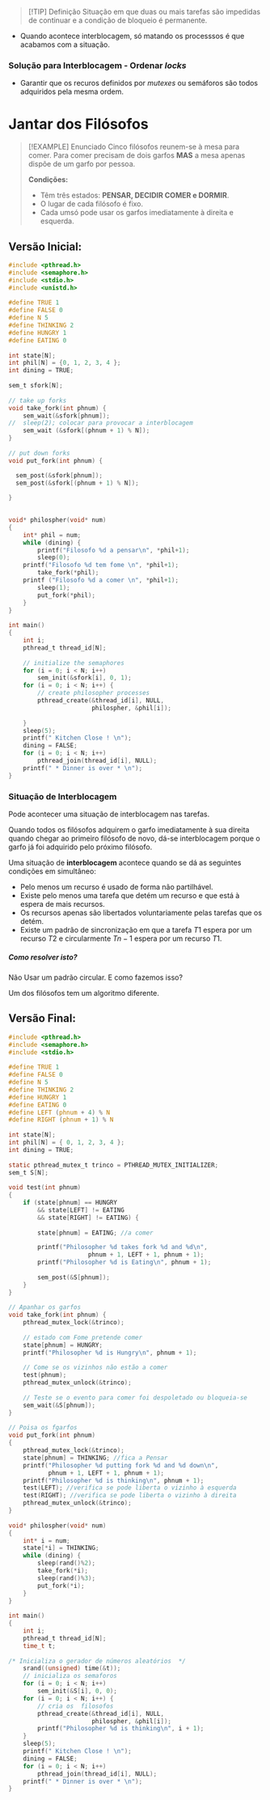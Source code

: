 
> [!TIP] Definição
> Situação em que duas ou mais tarefas são impedidas de continuar e a condição de bloqueio é permanente.

- Quando acontece interblocagem, só matando os processsos é que acabamos com a situação.

### Solução para Interblocagem - Ordenar _locks_

- Garantir que os recuros definidos por _mutexes_ ou semáforos são todos adquiridos pela mesma ordem.

# Jantar dos Filósofos


> [!EXAMPLE] Enunciado
> Cinco filósofos reunem-se à mesa para comer.
> Para comer precisam de dois garfos __MAS__ a mesa apenas dispõe de um garfo por pessoa.
> 
> __Condições:__
> 
> - Têm três estados: __PENSAR, DECIDIR COMER e DORMIR__.
> - O lugar de cada filósofo é fixo.
> - Cada umsó pode usar os garfos imediatamente à direita e esquerda.


## Versão Inicial:

```c
#include <pthread.h> 
#include <semaphore.h> 
#include <stdio.h> 
#include <unistd.h>
  
#define TRUE 1
#define FALSE 0
#define N 5
#define THINKING 2 
#define HUNGRY 1 
#define EATING 0 
  
int state[N]; 
int phil[N] = {0, 1, 2, 3, 4 }; 
int dining = TRUE;
  
sem_t sfork[N]; 
  
// take up forks 
void take_fork(int phnum) {      
    sem_wait(&sfork[phnum]); 
//	sleep(2); colocar para provocar a interblocagem
    sem_wait (&sfork[(phnum + 1) % N]);
} 
  
// put down forks 
void put_fork(int phnum) { 

  sem_post(&sfork[phnum]); 
  sem_post(&sfork[(phnum + 1) % N]);  
 
} 

  
void* philospher(void* num) 
{ 
    int* phil = num; 
    while (dining) { 
        printf("Filosofo %d a pensar\n", *phil+1); 
        sleep(0); 
	printf("Filosofo %d tem fome \n", *phil+1); 
        take_fork(*phil); 
	printf ("Filosofo %d a comer \n", *phil+1);
        sleep(1); 
        put_fork(*phil); 
    } 
} 
  
int main() 
{ 
    int i; 
    pthread_t thread_id[N]; 
  
    // initialize the semaphores  
    for (i = 0; i < N; i++)   
        sem_init(&sfork[i], 0, 1);   
    for (i = 0; i < N; i++) { 
        // create philosopher processes 
        pthread_create(&thread_id[i], NULL, 
                       philospher, &phil[i]); 
       
    } 
    sleep(5);
    printf(" Kitchen Close ! \n");
    dining = FALSE;
    for (i = 0; i < N; i++) 
        pthread_join(thread_id[i], NULL); 
	printf(" * Dinner is over * \n");
}
```

### Situação de Interblocagem

Pode acontecer uma situação de interblocagem nas tarefas.

Quando todos os filósofos adquirem o garfo imediatamente à sua direita quando chegar ao primeiro filósofo de novo, dá-se interblocagem porque o garfo já foi adquirido pelo próximo filósofo.

Uma situação de __interblocagem__ acontece quando se dá as seguintes condições em simultâneo:

- Pelo menos um recurso é usado de forma não partilhável.
- Existe pelo menos uma tarefa que detém um recurso e que está à espera de mais recursos.
- Os recursos apenas são libertados voluntariamente pelas tarefas que os detém.
- Existe um padrão de sincronização em que a tarefa $T1$ espera por um recurso $T2$ e circularmente $Tn-1$ espera por um recurso $T1$.

##### Como resolver isto?
Não Usar um padrão circular. E como fazemos isso?

Um dos filósofos tem um algoritmo diferente.



## Versão Final:

```c
#include <pthread.h> 
#include <semaphore.h> 
#include <stdio.h> 
  
#define TRUE 1
#define FALSE 0
#define N 5 
#define THINKING 2 
#define HUNGRY 1 
#define EATING 0 
#define LEFT (phnum + 4) % N 
#define RIGHT (phnum + 1) % N 
  
int state[N]; 
int phil[N] = { 0, 1, 2, 3, 4 }; 
int dining = TRUE;
  
static pthread_mutex_t trinco = PTHREAD_MUTEX_INITIALIZER;
sem_t S[N]; 
  
void test(int phnum) 
{ 
    if (state[phnum] == HUNGRY 
        && state[LEFT] != EATING 
        && state[RIGHT] != EATING) { 
        
        state[phnum] = EATING; //a comer

        printf("Philosopher %d takes fork %d and %d\n", 
                      phnum + 1, LEFT + 1, phnum + 1);
        printf("Philosopher %d is Eating\n", phnum + 1); 
  
        sem_post(&S[phnum]); 
    } 
} 
  
// Apanhar os garfos 
void take_fork(int phnum) {   
    pthread_mutex_lock(&trinco); 
  
    // estado com Fome pretende comer
    state[phnum] = HUNGRY; 
    printf("Philosopher %d is Hungry\n", phnum + 1); 
  
    // Come se os vizinhos não estão a comer
    test(phnum); 
    pthread_mutex_unlock(&trinco);
  
    // Teste se o evento para comer foi despoletado ou bloqueia-se
    sem_wait(&S[phnum]); 
} 
  
// Poisa os fgarfos
void put_fork(int phnum) 
{ 
    pthread_mutex_lock(&trinco);
    state[phnum] = THINKING; //fica a Pensar
    printf("Philosopher %d putting fork %d and %d down\n", 
           phnum + 1, LEFT + 1, phnum + 1); 
    printf("Philosopher %d is thinking\n", phnum + 1); 
    test(LEFT); //verifica se pode liberta o vizinho à esquerda
    test(RIGHT); //verifica se pode liberta o vizinho à direita
    pthread_mutex_unlock(&trinco); 
} 
  
void* philospher(void* num) 
{ 
    int* i = num; 
    state[*i] = THINKING; 
    while (dining) {    
        sleep(rand()%2); 
        take_fork(*i); 
        sleep(rand()%3); 
        put_fork(*i); 
    } 
} 
  
int main() 
{ 
    int i; 
    pthread_t thread_id[N]; 
    time_t t;
	
/* Inicializa o gerador de números aleatórios  */
    srand((unsigned) time(&t));
    // inicializa os semaforos  
    for (i = 0; i < N; i++)   
        sem_init(&S[i], 0, 0);   
    for (i = 0; i < N; i++) { 
        // cria os  filosofos
        pthread_create(&thread_id[i], NULL, 
                       philospher, &phil[i]); 
        printf("Philosopher %d is thinking\n", i + 1); 
    } 
    sleep(5);
    printf(" Kitchen Close ! \n");
    dining = FALSE;
    for (i = 0; i < N; i++) 
        pthread_join(thread_id[i], NULL); 
	printf(" * Dinner is over * \n");
}
```